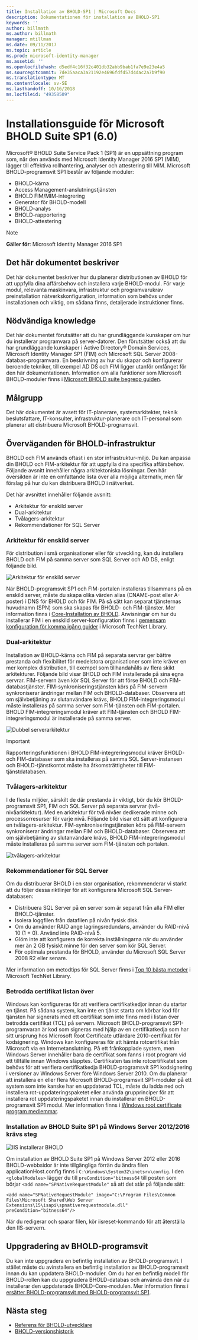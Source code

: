 ```yaml
---
title: Installation av BHOLD-SP1 | Microsoft Docs
description: Dokumentationen för installation av BHOLD-SP1
keywords: ''
author: billmath
ms.author: billmath
manager: mtillman
ms.date: 09/11/2017
ms.topic: article
ms.prod: microsoft-identity-manager
ms.assetid: ''
ms.openlocfilehash: d5edf4c16f32c401db32abb9bab1fa7e9e23e4a5
ms.sourcegitcommit: 7de35aaca3a21192e4696fdfd57d4dac2a7b9f90
ms.translationtype: MT
ms.contentlocale: sv-SE
ms.lasthandoff: 10/16/2018
ms.locfileid: "49358509"
---
```

# <a name="microsoft-bhold-suite-sp1-60-installation-guide"></a>Installationsguide för Microsoft BHOLD Suite SP1 (6.0)

Microsoft® BHOLD Suite Service Pack 1 (SP1) är en uppsättning program som, när den används med Microsoft Identity Manager 2016 SP1 (MIM), lägger till effektiva rollhantering, analyser och attestering till MIM. Microsoft BHOLD-programsvit SP1 består av följande moduler:

- BHOLD-kärna
- Access Management-anslutningstjänsten
- BHOLD FIM/MIM-integrering
- Generator för BHOLD-modell
- BHOLD-analys
- BHOLD-rapportering
- BHOLD-attestering


> [!NOTE]
> **Gäller för**: Microsoft Identity Manager 2016 SP1

## <a name="what-this-document-covers"></a>Det här dokumentet beskriver

Det här dokumentet beskriver hur du planerar distributionen av BHOLD för att uppfylla dina affärsbehov och installera varje BHOLD-modul. För varje modul, relevanta maskinvara, infrastruktur och programvarukrav preinstallation nätverkskonfiguration, information som behövs under installationen och viktig, om sådana finns, detaljerade instruktioner finns.

## <a name="pre-requisite-knowledge"></a>Nödvändiga knowledge

Det här dokumentet förutsätter att du har grundläggande kunskaper om hur du installerar programvara på server-datorer. Den förutsätter också att du har grundläggande kunskaper i Active Directory® Domain Services, Microsoft Identity Manager SP1 (FIM) och Microsoft SQL Server 2008-databas-programvara. En beskrivning av hur du skapar och konfigurerar beroende tekniker, till exempel AD DS och FIM ligger utanför omfånget för den här dokumentationen. Information om alla funktioner som Microsoft BHOLD-moduler finns i [Microsoft BHOLD suite begrepp guiden](https://technet.microsoft.com/library/jj134102(v=ws.10).aspx).

## <a name="audience"></a>Målgrupp

Det här dokumentet är avsett för IT-planerare, systemarkitekter, teknik beslutsfattare, IT-konsulter, infrastruktur-planerare och IT-personal som planerar att distribuera Microsoft BHOLD-programsvit.

## <a name="bhold-infrastructure-considerations"></a>Överväganden för BHOLD-infrastruktur

BHOLD och FIM används oftast i en stor infrastruktur-miljö. Du kan anpassa din BHOLD och FIM-arkitektur för att uppfylla dina specifika affärsbehov. Följande avsnitt innehåller några arkitektoniska lösningar. Den här översikten är inte en omfattande lista över alla möjliga alternativ, men får förslag på hur du kan distribuera BHOLD i nätverket.
 
Det här avsnittet innehåller följande avsnitt:

- Arkitektur för enskild server
- Dual-arkitektur
- Tvålagers-arkitektur
- Rekommendationer för SQL Server

### <a name="single-server-architecture"></a>Arkitektur för enskild server

För distribution i små organisationer eller för utveckling, kan du installera BHOLD och FIM på samma server som SQL Server och AD DS, enligt följande bild.
 
![Arkitektur för enskild server](media/bhold-installation-guide/single.png)

När BHOLD-programsvit SP1 och FIM-portalen installeras tillsammans på en enskild server, måste du skapa olika värden alias (CNAME-post eller A-poster) i DNS för BHOLD och för FIM. På så sätt kan separat tjänsternas huvudnamn (SPN) som ska skapas för BHOLD- och FIM-tjänster. Mer information finns i [Core-Installation av BHOLD](https://technet.microsoft.com/library/jj134095(v=ws.10).aspx).
Anvisningar om hur du installerar FIM i en enskild server-konfiguration finns i [gemensam konfiguration för komma igång guider](https://technet.microsoft.com/library/ff575965.aspx) i Microsoft TechNet Library.

### <a name="dual-server-architecture"></a>Dual-arkitektur

Installation av BHOLD-kärna och FIM på separata servrar ger bättre prestanda och flexibilitet för medelstora organisationer som inte kräver en mer komplex distribution, till exempel som tillhandahålls av flera skikt arkitekturer. Följande bild visar BHOLD och FIM installerade på sina egna servrar. FIM-servern även kör SQL Server för att förse BHOLD och FIM-databastjänster. FIM-synkroniseringstjänsten körs på FIM-servern synkroniserar ändringar mellan FIM och BHOLD-databaser. Observera att om självbetjäning av slutanvändare krävs, BHOLD FIM-integreringsmodul måste installeras på samma server som FIM-tjänsten och FIM-portalen. BHOLD FIM-integreringsmodul kräver att FIM-tjänsten och BHOLD FIM-integreringsmodul är installerade på samma server.

![Dubbel serverarkitektur](media/bhold-installation-guide/dual.png)

> [!IMPORTANT]
> Rapporteringsfunktionen i BHOLD FIM-integreringsmodul kräver BHOLD- och FIM-databaser som ska installeras på samma SQL Server-instansen och BHOLD-tjänstkontot måste ha åtkomsträttigheter till FIM-tjänstdatabasen.

### <a name="two-tier-architecture"></a>Tvålagers-arkitektur

I de flesta miljöer, särskilt de där prestanda är viktigt, bör du kör BHOLD-programsvit SP1, FIM och SQL Server på separata servrar (två-nivåarkitektur). Med en arkitektur för två nivåer dedikerade minne och processorresurser för varje nivå. Följande bild visar ett sätt att konfigurera en tvålagers-arkitektur. FIM-synkroniseringstjänsten körs på FIM-servern synkroniserar ändringar mellan FIM och BHOLD-databaser. Observera att om självbetjäning av slutanvändare krävs, BHOLD FIM-integreringsmodul måste installeras på samma server som FIM-tjänsten och portalen.

![tvålagers-arkitektur](media/bhold-installation-guide/two-tier.png)

### <a name="sql-server-recommendations"></a>Rekommendationer för SQL Server

Om du distribuerar BHOLD i en stor organisation, rekommenderar vi starkt att du följer dessa riktlinjer för att konfigurera Microsoft SQL Server-databasen:

- Distribuera SQL Server på en server som är separat från alla FIM eller BHOLD-tjänster.
- Isolera loggfilen från datafilen på nivån fysisk disk.
- Om du använder RAID ange lagringsredundans, använder du RAID-nivå 10 (1 + 0). Använd inte RAID-nivå 5.
- Glöm inte att konfigurera de korrekta inställningarna när du använder mer än 2 GB fysiskt minne för den server som kör SQL Server.
- För optimala prestanda för BHOLD, använder du Microsoft SQL Server 2008 R2 eller senare.

Mer information om metodtips för SQL Server finns i [Top 10 bästa metoder](https://www.microsoft.com/technet/prodtechnol/sql/bestpractice/storage-top-10.mspx) i Microsoft TechNet Library.

### <a name="trusted-certificates-list-update"></a>Betrodda certifikat listan över

Windows kan konfigureras för att verifiera certifikatkedjor innan du startar en tjänst. På sådana system, kan inte en tjänst starta om körbar kod för tjänsten har signerats med ett certifikat som inte finns med i listan över betrodda certifikat (TCL) på servern. Microsoft BHOLD-programsvit SP1-programvaran är kod som signeras med hjälp av en certifikatkedja som har sitt ursprung hos Microsoft Root Certificate utfärdare 2010-certifikat för kodsignering.
Windows kan konfigureras för att hämta rotcertifikat från Microsoft via en Internetanslutning. På ett frånkopplade system, men Windows Server innehåller bara de certifikat som fanns i root program vid ett tillfälle innan Windows släpptes. Certifikaten tas inte rotcertifikatet som behövs för att verifiera certifikatkedja BHOLD-programsvit SP1 kodsignering i versioner av Windows Server före Windows Server 2010. Om du planerar att installera en eller flera Microsoft BHOLD-programsvit SP1-moduler på ett system som inte kanske har en uppdaterad TCL, måste du ladda ned och installera rot-uppdateringspaketet eller använda grupprinciper för att installera rot uppdateringspaketet innan du installerar en BHOLD-programsvit SP1 modul. Mer information finns i [Windows root certificate program medlemmar](http://support.microsoft.com/kb/931125).

### <a name="installing-bhold-suite-sp1-on-windows-server-20122016-required-step"></a>Installation av BHOLD Suite SP1 på Windows Server 2012/2016 krävs steg 

![IIS installerar BHOLD](media/bhold-installation-guide/iis-install-bhold.png)

Om installation av BHOLD Suite SP1 på Windows Server 2012 eller 2016 BHOLD-webbsidor är inte tillgängliga förrän du ändra filen applicationHost.config finns i ```C:\Windows\System32\inetsrv\config```. I den ```<globalModules>``` lägger du till ```preCondition="bitness64``` till posten som börjar ```<add name="SPNativeRequestModule"``` så att det står på följande sätt:

```<add name="SPNativeRequestModule" image="C:\Program Files\Common Files\Microsoft Shared\Web Server Extensions\15\isapi\spnativerequestmodule.dll" preCondition="bitness64"/>```

När du redigerar och sparar filen, kör iisreset-kommando för att återställa den IIS-servern.


## <a name="upgrading-bhold-suite"></a>Uppgradering av BHOLD-programsvit

Du kan inte uppgradera en befintlig installation av BHOLD-programsvit. I stället måste du avinstallera en befintlig installation av BHOLD-programsvit innan du kan uppdatera BHOLD-moduler. Om du har en befintlig modell för BHOLD-rollen kan du uppgradera BHOLD-databas och använda den när du installerar den uppdaterade BHOLD-Core-modulen. Mer information finns i [ersätter BHOLD-programsvit med BHOLD-programsvit SP1](https://technet.microsoft.com/library/jj874043(v=ws.10).aspx).


## <a name="next-steps"></a>Nästa steg

- [Referens för BHOLD-utvecklare](../reference/mim2016-bhold-developer-reference.md)
- [BHOLD-versionshistorik](../reference/version-bhold-history.md)
